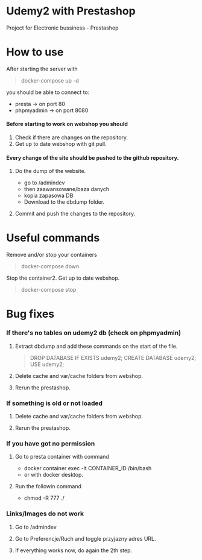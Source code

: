 # Udemy2 with Prestashop

Project for Electronic bussiness - Prestashop

# How to use

After starting the server with

> docker-compose up -d

you should be able to connect to:

-   presta -> on port 80
-   phpmyadmin -> on port 8080

#### Before starting to work on webshop you should

1. Check if there are changes on the repository.
2. Get up to date webshop with git pull.

#### Every change of the site should be pushed to the github repository.

1. Do the dump of the website.

    - go to /admindev
    - then zaawansowane/baza danych
    - kopia zapasowa DB
    - Download to the dbdump folder.

2. Commit and push the changes to the repository.

# Useful commands

Remove and/or stop your containers

> docker-compose down

Stop the container2. Get up to date webshop.

> docker-compose stop

# Bug fixes

### If there's no tables on udemy2 db (check on phpmyadmin)

1. Extract dbdump and add these commands on the start of the file.

    > DROP DATABASE IF EXISTS udemy2;
    > CREATE DATABASE udemy2;
    > USE udemy2;

2. Delete cache and var/cache folders from webshop.

3. Rerun the prestashop.

### If something is old or not loaded

1. Delete cache and var/cache folders from webshop.

2. Rerun the prestashop.

### If you have got no permission

1. Go to presta container with command

    - docker container exec -it CONTAINER_ID /bin/bash
    - or with docker desktop.

2. Run the followin command
    - chmod -R 777 ./

### Links/Images do not work

1. Go to /admindev

2. Go to Preferencje/Ruch and toggle przyjazny adres URL.

3. If everything works now, do again the 2th step.
